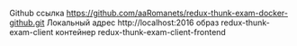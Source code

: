 Github ссылка https://github.com/aaRomanets/redux-thunk-exam-docker-github.git
Локальный адрес http://localhost:2016
образ redux-thunk-exam-client
контейнер redux-thunk-exam-client-frontend